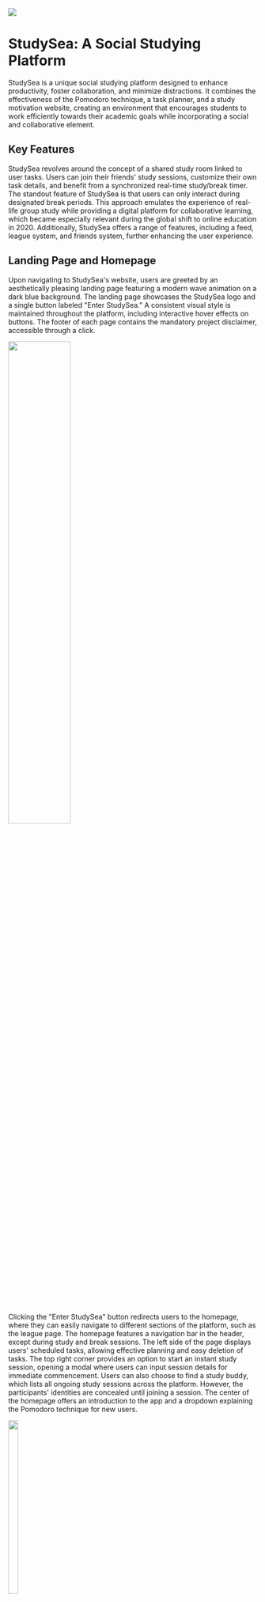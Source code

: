 <img src="https://github.com/NourAshoush/studysea.live/blob/main/images/image11.png">

# StudySea: A Social Studying Platform
StudySea is a unique social studying platform designed to enhance productivity, foster collaboration, and minimize distractions. It combines the effectiveness of the Pomodoro technique, a task planner, and a study motivation website, creating an environment that encourages students to work efficiently towards their academic goals while incorporating a social and collaborative element.

## Key Features
StudySea revolves around the concept of a shared study room linked to user tasks. Users can join their friends' study sessions, customize their own task details, and benefit from a synchronized real-time study/break timer. The standout feature of StudySea is that users can only interact during designated break periods. This approach emulates the experience of real-life group study while providing a digital platform for collaborative learning, which became especially relevant during the global shift to online education in 2020. Additionally, StudySea offers a range of features, including a feed, league system, and friends system, further enhancing the user experience.

## Landing Page and Homepage
Upon navigating to StudySea's website, users are greeted by an aesthetically pleasing landing page featuring a modern wave animation on a dark blue background. The landing page showcases the StudySea logo and a single button labeled "Enter StudySea." A consistent visual style is maintained throughout the platform, including interactive hover effects on buttons. The footer of each page contains the mandatory project disclaimer, accessible through a click.

<img src="https://github.com/NourAshoush/studysea.live/blob/main/images/image1.png" height="50%" width="50%">

Clicking the "Enter StudySea" button redirects users to the homepage, where they can easily navigate to different sections of the platform, such as the league page. The homepage features a navigation bar in the header, except during study and break sessions. The left side of the page displays users' scheduled tasks, allowing effective planning and easy deletion of tasks. The top right corner provides an option to start an instant study session, opening a modal where users can input session details for immediate commencement. Users can also choose to find a study buddy, which lists all ongoing study sessions across the platform. However, the participants' identities are concealed until joining a session. The center of the homepage offers an introduction to the app and a dropdown explaining the Pomodoro technique for new users.

<img src="https://github.com/NourAshoush/studysea.live/blob/main/images/image5.png" height="30%" width="20%">

## Task Planning and Study Sessions
The "Create Task" feature on the homepage is a simple yet essential tool for task planning within the app. Clicking the "Create Task" button opens a modal dialog window where users can enter their task's start time, study length, break length, title, and subject. Default values are provided for convenience. Saving the task triggers a POST request to the database, creating a new task associated with the user. The user's tasks are displayed chronologically on their homepage.

<img src="https://github.com/NourAshoush/studysea.live/blob/main/images/image9.png" height="30%" width="20%"> <img src="https://github.com/NourAshoush/studysea.live/blob/main/images/image14.png" height="70%" width="50%">


Study Sessions serve as the core element of StudySea. They consist of three main pages: the study timer page, the break page, and the "post study" page. Users can initiate a session by creating a scheduled task or an instant study session. Although both methods function similarly, instant study sessions create hidden tasks in the database for seamless integration. An ephemeral study session is created alongside the task to store member lists and the session's actual start time. The timer page displays a countdown based on the selected study length, allowing users to join the session at any time. A progress bar beneath the timer visually represents the elapsed time within the study block. Upon completing the study block, users are automatically redirected to the break page.

<img src="https://github.com/NourAshoush/studysea.live/blob/main/images/image10.png" height="50%" width="50%">

## Breaks and Social Interaction
During breaks, users can relax and interact with others in their study session. The break page comprises a timer with an aesthetically pleasing wave animation, session information, and a chat feature. The session information displays user details, such as chat message colors, session/task information, completed blocks, time spent studying, and an exit session button. The chatbox fosters communication among participants and provides a supportive atmosphere. Users can send messages, view message history, and receive real-time notifications of new messages. To minimize distractions, the chat feature is disabled during study sessions, ensuring users can solely focus on their work.

<img src="https://github.com/NourAshoush/studysea.live/blob/main/images/image8.png" height="50%" width="50%">

## Profile Customization and Settings
StudySea allows users to customize their profiles to reflect their personality and academic goals. The profile page features an avatar, display name, bio, and customizable visual preferences. Users can choose from a variety of avatars or upload their own profile pictures. The display name and bio provide a brief introduction to other users. Moreover, StudySea offers visual customization options, including font size, style, and theme selection. The available themes include light, dark, and high contrast, ensuring accessibility and user comfort.

<img src="https://github.com/NourAshoush/studysea.live/blob/main/images/image6.png" height="50%" width="50%">

The settings page provides further customization options. Users can modify account settings, such as changing their password, updating email addresses, and managing notification preferences. In addition, they can set privacy options, control who can see their profile information, and manage friend requests. StudySea respects user privacy and ensures that settings are user-centric, providing control over personal data and interactions.

<img src="https://github.com/NourAshoush/studysea.live/blob/main/images/image15.png" height="50%" width="50%">

## Feed, League Tables, and Analytics
StudySea incorporates a feed feature to facilitate social interactions and engagement. Users can create posts, share updates, and view their friends' posts on the feed page. The posts can include study tips, motivational quotes, or academic achievements, fostering a sense of community and support. Users can like, comment on, delete, and report posts and comments, ensuring a safe and friendly environment.

<img src="https://github.com/NourAshoush/studysea.live/blob/main/images/image16.png" height="50%" width="50%">

To enhance motivation and friendly competition, StudySea introduces league tables. Users can create leagues within their friend groups to track individual study achievements. The leagues display participants' study times, allowing users to compare and celebrate their progress.

<img src="https://github.com/NourAshoush/studysea.live/blob/main/images/image4.png" height="50%" width="50%">

StudySea also provides analytics to help users review their study progress. The analytics page presents visualizations, including topic allocation charts, overall study time summaries, and information about the least-studied topics. These insights empower users to identify areas for improvement and optimize their study routines.

<img src="https://github.com/NourAshoush/studysea.live/blob/main/images/image12.png" height="50%" width="50%">

## Conclusion
StudySea is an innovative social studying platform that combines productivity-enhancing features, collaborative learning, and a supportive community. By incorporating the Pomodoro technique, task planning, and social interaction, StudySea creates an engaging and effective environment for students to achieve their academic goals. With its intuitive interface, appealing visual identity, and thoughtful features, StudySea aims to revolutionize the way students study and collaborate online, ultimately improving their learning outcomes and academic experiences.
